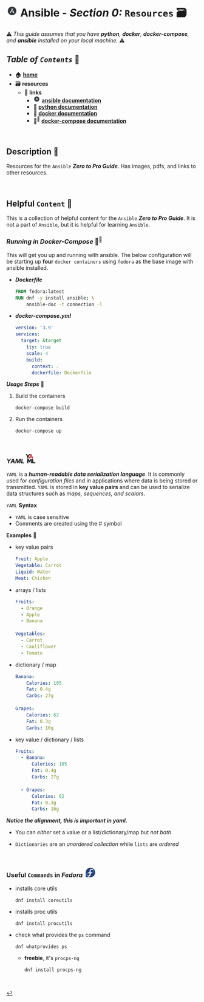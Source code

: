 # <img src="../assets/img/ansible.png" width="30px"> **Ansible** - ***Section 0:*** `Resources` 🗃️

⚠️ *This guide assumes that you have **python**, **docker**, **docker-compose**, and **ansible** installed on your local machine.* ⚠️

## ***Table*** *of* ***`Contents`*** 📜

* 🏠 [**home**](../README.md)
* 🗃️ **resources**
  * 🔗 **links**
    * <img src="../assets/img/ansible.png" width="18px"> <a href="https://docs.ansible.com/" target="_blank">**ansible documentation**</a>
    * 🐍 <a href="https://docs.python.org/3/" target="_blank">**python documentation**</a>
    * 🐳 <a href="https://docs.docker.com/" target="_blank">**docker documentation**</a>
    * 🐳<sup>🐳</sup> <a href="https://docs.docker.com/compose/" target="_blank">**docker-compose documentation**</a>

<br />

## **Description** 👀

Resources for the `Ansible` ***Zero to Pro Guide***. Has images, pdfs, and links to other resources.

<br />

## **Helpful** `Content` 📌

This is a collection of helpful content for the `Ansible` ***Zero to Pro Guide***. It is not a part of `Ansible`, but it is helpful for learning `Ansible`.

### ***Running in Docker-Compose*** 🐳<sup>🐳</sup>

This will get you up and running with ansible. The below configuration will be starting up **four** `docker containers` using `fedora` as the base image with ansible installed.

* ***Dockerfile***

  ```Dockerfile
  FROM fedora:latest
  RUN dnf -y install ansible; \
      ansible-doc -t connection -l 
  ```

* ***docker-compose.yml***

  ```yaml
  version: '3.9'
  services:
    target: &target
      tty: true   
      scale: 4
      build:
        context: .
        dockerfile: Dockerfile    
  ```

***Usage Steps*** 👣

  1. Build the containers

      ```shell
      docker-compose build
      ```

  2. Run the containers

      ```shell
      docker-compose up
      ```

<br />

### ***YAML***  <img src="../assets/img/yaml.png" width="26px">

`YAML` is a ***human-readable data serialization language***. It is commonly used for *configuration files* and in applications where data is being stored or transmitted. `YAML` is stored in **key value pairs** and can be used to serialize data structures such as *maps, sequences, and scalars*.

`YAML` **Syntax**

* `YAML` is case sensitive
* Comments are created using the # symbol

**Examples** 🧩

* key value pairs

  ```yaml
  Fruit: Apple
  Vegetable: Carrot
  Liquid: Water
  Meat: Chicken
  ```

* arrays / lists

  ```yaml
  Fruits:
    - Orange
    - Apple
    - Banana

  Vegetables:
    - Carrot 
    - Cauliflower
    - Tomato
  ```

* dictionary / map

  ```yaml
  Banana:
      Calories: 105
      Fat: 0.4g
      Carbs: 27g

  Grapes:
      Calories: 62
      Fat: 0.3g
      Carbs: 16g
  ```

* key value / dictionary / lists

  ```yaml
  Fruits:
    - Banana:
        Calories: 105
        Fat: 0.4g
        Carbs: 27g

    - Grapes:
        Calories: 62
        Fat: 0.3g
        Carbs: 16g
  ```

***Notice the alignment, this is important in yaml.***

* You can *either* set a value or a list/dictionary/map but *not both*

* `Dictionaries` are an *unordered collection* while `lists` are *ordered*

<br>

### **Useful** `Commands` in ***Fedora*** &nbsp;<img src="../assets/img/fedora_logo.png" width="25px">

* installs core utils

  ```shell
  dnf install coreutils
  ```

* installs proc utils

  ```shell
  dnf install procutils
  ```

* check what provides the `ps` command

  ```shell
  dnf whatprovides ps
  ```

  * **freebie**, it's `procps-ng`

    ```shell
    dnf install procps-ng
    ```

<br />

[↩️](../README.md)
